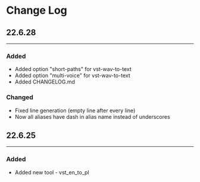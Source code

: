 # Change Log


## 22.6.28

<hr>

### Added

* Added option "short-paths" for vst-wav-to-text
* Added option "multi-voice" for vst-wav-to-text
* Added CHANGELOG.md

### Changed

* Fixed line generation (empty line after every line)
* Now all aliases have dash in alias name instead of underscores



## 22.6.25
<hr>

### Added

* Added new tool - vst_en_to_pl
